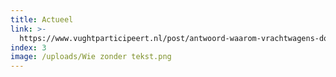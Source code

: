 ```yaml
---
title: Actueel
link: >-
  https://www.vughtparticipeert.nl/post/antwoord-waarom-vrachtwagens-door-het-vughtse-hart/6ce2e972ddc517ed2216f5ec1c9ec7e0/#main
index: 3
image: /uploads/Wie zonder tekst.png
---
```


